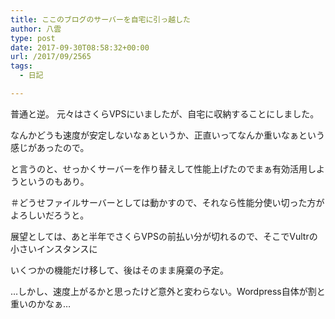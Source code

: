 ```yaml
---
title: ここのブログのサーバーを自宅に引っ越した
author: 八雲
type: post
date: 2017-09-30T08:58:32+00:00
url: /2017/09/2565
tags:
  - 日記

---
```

普通と逆。 元々はさくらVPSにいましたが、自宅に収納することにしました。
  
なんかどうも速度が安定しないなぁというか、正直いってなんか重いなぁという感じがあったので。
  
と言うのと、せっかくサーバーを作り替えして性能上げたのでまぁ有効活用しようというのもあり。
  
＃どうせファイルサーバーとしては動かすので、それなら性能分使い切った方がよろしいだろうと。

展望としては、あと半年でさくらVPSの前払い分が切れるので、そこでVultrの小さいインスタンスに
  
いくつかの機能だけ移して、後はそのまま廃棄の予定。
  
…しかし、速度上がるかと思ったけど意外と変わらない。Wordpress自体が割と重いのかなぁ…
